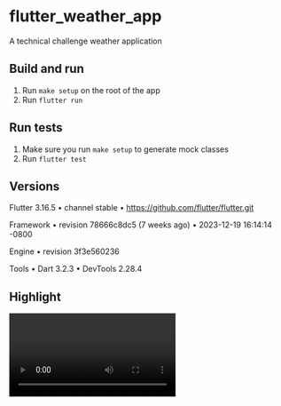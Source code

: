 # flutter_weather_app

A technical challenge weather application

## Build and run

1. Run `make setup` on the root of the app
2. Run `flutter run`

## Run tests

1. Make sure you run `make setup` to generate mock classes
2. Run `flutter test`

## Versions
Flutter 3.16.5 • channel stable • https://github.com/flutter/flutter.git

Framework • revision 78666c8dc5 (7 weeks ago) • 2023-12-19 16:14:14 -0800

Engine • revision 3f3e560236

Tools • Dart 3.2.3 • DevTools 2.28.4


## Highlight

<video src="https://github.com/cem-ergin/flutter_weather_app/assets/30066961/b42c8a95-9579-4626-bbe0-417efe373f04" />

## Deployed url

https://neon-dusk-966625.netlify.app/
